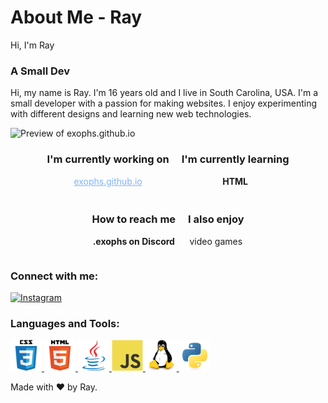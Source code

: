 # About Me - Ray

Hi, I'm Ray
### A Small Dev

Hi, my name is Ray. I'm 16 years old and I live in South Carolina, USA.
I'm a small developer with a passion for making websites. I enjoy
experimenting with different designs and learning new web technologies.

<img src="https://ray.confusing.wtf/u/xoSHbY.png" alt="Preview of exophs.github.io" width="300"/>

<div style="display: flex; flex-wrap: wrap; justify-content: center; gap: 20px; text-align: center;">
    <div>
        <h3>I'm currently working on</h3>
        <a href="https://github.com/exophs/exophs.github.io" target="_blank" style="color: #80b3ff;">exophs.github.io</a>
    </div>
    <div>
        <h3>I'm currently learning</h3>
        <strong>HTML</strong>
    </div>
    <div>
        <h3>How to reach me</h3>
        <strong>.exophs on Discord</strong>
    </div>
    <div>
        <h3>I also enjoy</h3>
        <p>video games</p>
    </div>
</div>

### Connect with me:
<a href="https://instagram.com/exophorism" target="_blank">
    <img src="https://raw.githubusercontent.com/rahuldkjain/github-profile-readme-generator/master/src/images/icons/Social/instagram.svg" alt="Instagram" width="30" height="30"/>
</a>

### Languages and Tools:
<div>
    <a href="https://www.w3schools.com/css/" target="_blank" rel="noreferrer">
        <img src="https://raw.githubusercontent.com/devicons/devicon/master/icons/css3/css3-original-wordmark.svg" alt="CSS3" width="50" height="50"/>
    </a>
    <a href="https://www.w3.org/html/" target="_blank" rel="noreferrer">
        <img src="https://raw.githubusercontent.com/devicons/devicon/master/icons/html5/html5-original-wordmark.svg" alt="HTML5" width="50" height="50"/>
    </a>
    <a href="https://www.java.com" target="_blank" rel="noreferrer">
        <img src="https://raw.githubusercontent.com/devicons/devicon/master/icons/java/java-original.svg" alt="Java" width="50" height="50"/>
    </a>
    <a href="https://developer.mozilla.org/en-US/docs/Web/JavaScript" target="_blank" rel="noreferrer">
        <img src="https://raw.githubusercontent.com/devicons/devicon/master/icons/javascript/javascript-original.svg" alt="JavaScript" width="50" height="50"/>
    </a>
    <a href="https://www.linux.org/" target="_blank" rel="noreferrer">
        <img src="https://raw.githubusercontent.com/devicons/devicon/master/icons/linux/linux-original.svg" alt="Linux" width="50" height="50"/>
    </a>
    <a href="https://www.python.org" target="_blank" rel="noreferrer">
        <img src="https://raw.githubusercontent.com/devicons/devicon/master/icons/python/python-original.svg" alt="Python" width="50" height="50"/>
    </a>
</div>

Made with ❤️ by Ray.
